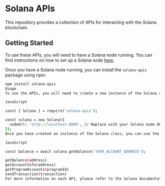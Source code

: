 # Solana APIs

This repository provides a collection of APIs for interacting with the Solana blockchain.

## Getting Started

To use these APIs, you will need to have a Solana node running. You can find instructions on how to set up a Solana node [here](https://docs.solana.com/developing/get-started/installation).

Once you have a Solana node running, you can install the `solana-apis` package using npm:

```bash
npm install solana-apis
Usage
To use the APIs, you will need to create a new instance of the Solana class:

JavaScript

const { Solana } = require('solana-apis');

const solana = new Solana({
  nodeUrl: 'http://localhost:8899', // Replace with your Solana node URL
});
Once you have created an instance of the Solana class, you can use the various methods to interact with the Solana blockchain. For example, to get the balance of an account, you can use the getBalance method:

JavaScript

const balance = await solana.getBalance('YOUR_ACCOUNT_ADDRESS');

getBalance(address)
getAccountInfo(address)
getProgramAccounts(programId)
sendTransaction(transaction)
For more information on each API, please refer to the Solana documentation.
